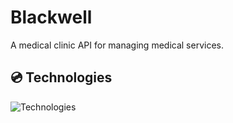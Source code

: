 # Blackwell

A medical clinic API for managing medical services.

## 💿 Technologies
![Technologies](https://skillicons.dev/icons?i=ts,prisma,nestjs,postgres,vitest)